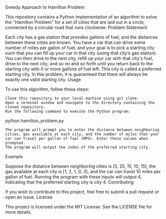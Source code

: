 Greedy Approach to Hamilton Problem

This repository contains a Python implementation of an algorithm to solve the "Hamilton Problem" for a set of cities that are laid out in a circle, connected by a circular road that runs clockwise.
Problem Statement

Each city has a gas station that provides gallons of fuel, and the distances between these cities are known. You have a car that can drive some number of miles per gallon of fuel, and your goal is to pick a starting city such that you can fill up your car in that city (using that city’s gas station). You can then drive to the next city, refill up your car with that city's fuel, drive to the next city, and so on and so forth until you return back to the starting city with 0 or more gallons of fuel left. This city is called a preferred starting city. In this problem, it is guaranteed that there will always be exactly one valid starting city.
Usage

To use this algorithm, follow these steps:

    Clone this repository to your local machine using git clone.
    Open a terminal window and navigate to the directory containing the cloned repository.
    Run the following command to execute the Python program:

python hamilton_problem.py

    The program will prompt you to enter the distance between neighboring cities, gas available at each city, and the number of miles that your car can travel per gallon of fuel (MPG). Enter these values when prompted.
    The program will output the index of the preferred starting city.

Example

Suppose the distance between neighboring cities is [5, 25, 15, 10, 15], the gas available at each city is [1, 2, 1, 0, 3], and the car can travel 10 miles per gallon of fuel. Running the program with these inputs will output 4, indicating that the preferred starting city is city 4.
Contributing

If you wish to contribute to this project, feel free to submit a pull request or open an issue.
License

This project is licensed under the MIT License. See the LICENSE file for more details.
